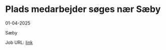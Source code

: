 # Plads medarbejder søges nær Sæby
01-04-2025



Sæby

Job URL: [link](https://www.jobindex.dk/jobannonce/r13085644/plads-medarbejder-soeges-naer-saeby)


